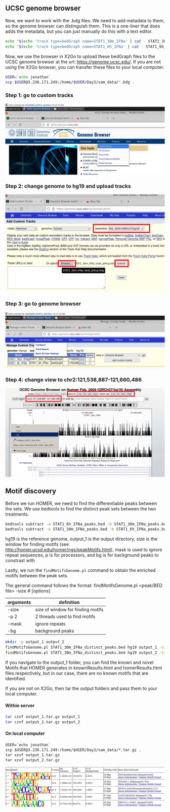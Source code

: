 ## UCSC genome browser
Now, we want to work with the .bdg files. We need to add metadata to them, so the genome browser can distinguish them. This is a one-liner that does adds the metadata, but you can just manually do this with a text editor.  

```Bash
echo "$(echo 'track type=bedGraph name=STAT1_30m_IFNa' | cat - STAT1_30m_IFNa_treat_pileup.bdg )" > STAT1_30m_IFNa_treat_pileup.bdg 
echo "$(echo 'track type=bedGraph name=STAT1_6h_IFNa' | cat - STAT1_6h_IFNa_treat_pileup.bdg )" > STAT1_6h_IFNa_treat_pileup.bdg 
```
Now, we use the browser in X2Go to upload these bedGraph files to the UCSC genome browser at the url: https://genome.ucsc.edu/. If you are not using the X2Go browser, you can transfer these files to your local computer.
```Bash
USER=`echo jonathan`
scp $USER@3.236.171.249:/home/$USER/Day3/sam_data/*.bdg .
```

### Step 1: go to custom tracks
![alt text](../img/p1.png)
### Step 2: change genome to hg19 and upload tracks
![alt text](../img/p2.png)
### Step 3: go to genome browser
![alt text](../img/p3.png)
### Step 4: change view to chr2:121,538,887-121,660,486
![alt text](../img/p4.png)

## Motif discovery
Before we run HOMER, we need to find the differentiable peaks between the sets. We use bedtools to find the distinct peak sets between the two treatments. 

```Bash
bedtools subtract -a STAT1_6h_IFNa_peaks.bed -b STAT1_30m_IFNa_peaks.bed > STAT1_6h_IFNa_distinct_peaks.bed
bedtools subtract -a STAT1_30m_IFNa_peaks.bed -b STAT1_6h_IFNa_peaks.bed > STAT1_30m_IFNa_distinct_peaks.bed
```

hg19 is the reference genome, output_1 is the output directory, size is the window for finding motifs (see http://homer.ucsd.edu/homer/ngs/peakMotifs.html), mask is used to ignore repeat sequences, p is for processors, and bg is for background peaks to constrast with  

Lastly, we run the `findMotifsGenome.pl` command to obtain the enriched motifs between the peak sets. 

The general command follows the format: findMotifsGenome.pl <peak/BED file> <genome> <output directory> -size # [options]

| arguments  | definition |
| ------------- | ------------- |
| -size  | size of window for finding motifs |
| -p 2  | 2 threads used to find motifs |
| -mask  | ignore repeats |
| -bg | background peaks |

```Bash
mkdir -p output_1 output_2
findMotifsGenome.pl STAT1_30m_IFNa_distinct_peaks.bed hg19 output_1 -size 200 -mask -p 2 -bg STAT1_6h_IFNa_distinct_peaks.bed 
findMotifsGenome.pl STAT1_30m_IFNa_distinct_peaks.bed hg19 output_2 -size 200 -mask -p 2 -bg STAT1_6h_IFNa_distinct_peaks.bed 
```

If you navigate to the output_1 folder, you can find the known and novel Motifs that HOMER generates in knownResults.html and homerResults.html files respectively, but in our case, there are no known motifs that are identified. 
  
If you are not on X2Go, then tar the output folders and pass them to your local computer.
  
#### Within server
```Bash
tar czvf output_1.tar.gz output_1
tar czvf output_2.tar.gz output_2
```
#### On local computer
```
USER=`echo jonathan`
scp $USER@3.236.171.249:/home/$USER/Day3/sam_data/*.tar.gz .  
tar xzvf output_1.tar.gz
tar xzvf output_2.tar.gz
```
  
![alt text](../img/homer_output.png)
  
